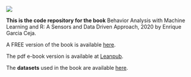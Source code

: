 ![](https://www.enriquegc.com/images/cover_paper_v2.png) 

**This is the code repository for the book** Behavior Analysis with Machine Learning and R: A Sensors and Data Driven Approach, 2020 by Enrique Garcia Ceja.

A FREE version of the book is available [here](https://enriquegit.github.io/behavior-free/).

The pdf e-book version is available at [Leanpub](https://leanpub.com/behavior-analysis-ml-r).

The **datasets** used in the book are available [here](https://github.com/enriquegit/behavior-datasets).
